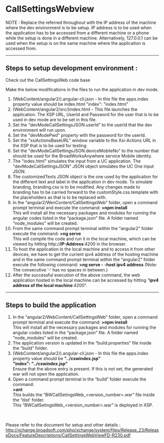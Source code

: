 # CallSettingsWebview


NOTE : Replace the <IP-Address> referred throughout with the IP address of the machine where the dev environment is to be setup. IP address is to be used when the application has to be accessed from a different machine or a phone while the setup is done in a different machine. Alternatively, 127.0.0.1 can be used when the setup is on the same machine where the application is accessed from.


----------------------------------------------------------------------------------------------------------------------------------------
Steps to setup development environment :
----------------------------------------------------------------------------------------------------------------------------------------
Check out the CallSettingsWeb code base

Make the below modifications in the files to run the application in dev mode.
1. (WebContent/angular2/).angular-cli.json  - In this file the apps.index property value should be index.html
                    "index": "index.html"
2. (WebContent/angular2/src/)index.html - This file launches the application. The XSP URL, UserId and Password for the user that is to be used in dev mode are to be set in this file.
3. Set the "devModeCallSettingsJSON.userId" to the userId that the dev environment will run upon.
4. Set the "devModePwd" property with the password for the userId.
5. Set the "xsiActionsBaseURL" window variable to the Xsi-Actions URL in the XSP that is to be used for testing.
6. Set the "devModeCallSettingsJSON.deviceMobileNo" to the number that should be used for the BroadWorksAnywhere service Mobile identity.
7. The "index.html" simulates the input from a UC application. The "devModeCallSettingsJSON" JSON object simulates the UC One input JSON. 
8. The customizedTexts JSON object is the one used by the application for the different text and label in the application in dev mode.
To simulate branding, branding.css is to be modified. Any changes made to branding has to be carried forward to the customStyle.css.template with the placeholders as that is to be replaced with.
9. In the “angular2/WenContent/CallSettingsWeb” folder, open a command prompt terminal and execute the command:
                         <b> >npm install </b> <br>
This will install all the necessary packages and modules for running the angular codes listed in the “package.json” file. A folder named “node_modules” will be created.
10. From the same command prompt terminal within the “angular2” folder execute the command:
                      <b> >ng serve </b> <br>
This will compile the code and run it in the local machine, which can be viewed by hitting http://<b>IP-Address</b>:4200 in the browser. <br>                   
11. To host the application in the local machine and to access it from other devices, we have to get the current ipv4 address of the hosting machine and in the same command prompt terminal within the “angular2” folder execute the following command:
                   <b> >ng serve - -host ipv4 address</b>      (Note: The consecutive ‘-‘ has no spaces in between.)
12. After the successful execution of the above command, the web application hosted in the local machine can be accessed by hitting “<b>ipv4 address of the local machine</b>:4200”.


----------------------------------------------------------------------------------------------------------------------------------------
Steps to build the application
----------------------------------------------------------------------------------------------------------------------------------------
1. In the “angular2/WebContent/CallSettingsWeb” folder, open a command prompt terminal and execute the command:
             <b>    >npm install </b> <br>
                   This will install all the necessary packages and modules for running the angular codes listed in the “package.json” file. A folder named “node_modules” will be created. <br>
2. The application version is updated in the “build.properties” file inside the “build” folder.
3. (WebContent/angular2/).angular-cli.json  - In this file the apps.index property value should be <b>"../cswindex.jsp" </b> <br>
                    <b> "index": "../cswindex.jsp" </b> <br>
Ensure that the above entry is present. If this is not set, the generated war will not open the application.
4. Open a command prompt terminal in the “build” folder execute the command:
              <br> <b> >ant </b> <br>
This builds the “BWCallSetingsWeb_<version_number>.war” file inside the “dist’ folder. <br>
This “BWCallSetingsWeb_<version_number>.war” is deployed in XSP.
<br><br><br>

Please refer to the document for setup and other details :
http://xchange.broadsoft.com/php/xchange/system/files/Release_23/ReleaseDocs/FeatureDescriptions/CallSettingsWebViewFD-R230.pdf
